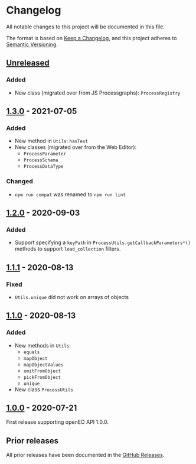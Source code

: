 # Changelog
All notable changes to this project will be documented in this file.

The format is based on [Keep a Changelog](https://keepachangelog.com/en/1.0.0/),
and this project adheres to [Semantic Versioning](https://semver.org/spec/v2.0.0.html).

## [Unreleased]

### Added

- New class (migrated over from JS Processgraphs): `ProcessRegistry`

## [1.3.0] - 2021-07-05

### Added

- New method in `Utils`: `hasText`
- New classes (migrated over from the Web Editor):
  - `ProcessParameter`
  - `ProcessSchema`
  - `ProcessDataType`

### Changed

- `npm run compat` was renamed to `npm run lint`

## [1.2.0] - 2020-09-03

### Added

- Support specifying a `keyPath` in `ProcessUtils.getCallbackParameters*()` methods to support `load_collection` filters.

## [1.1.1] - 2020-08-13

### Fixed

- `Utils.unique` did not work on arrays of objects

## [1.1.0] - 2020-08-13

### Added

- New methods in `Utils`:
  - `equals`
  - `mapObject`
  - `mapObjectValues`
  - `omitFromObject`
  - `pickFromObject`
  - `unique`
- New class `ProcessUtils`

## [1.0.0] - 2020-07-21

First release supporting openEO API 1.0.0.

## Prior releases

All prior releases have been documented in the [GitHub Releases](https://github.com/Open-EO/openeo-js-commons/releases).

[Unreleased]: <https://github.com/Open-EO/openeo-js-commons/compare/v1.3.0...HEAD>
[1.3.0]: <https://github.com/Open-EO/openeo-js-commons/compare/v1.2.0...v1.3.0>
[1.2.0]: <https://github.com/Open-EO/openeo-js-commons/compare/v1.1.1...v1.2.0>
[1.1.1]: <https://github.com/Open-EO/openeo-js-commons/compare/v1.1.0...v1.1.1>
[1.1.0]: <https://github.com/Open-EO/openeo-js-commons/compare/v1.0.0...v1.1.0>
[1.0.0]: <https://github.com/Open-EO/openeo-js-commons/compare/v1.0.0>
